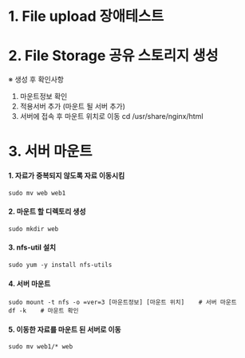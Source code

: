 # 1. File upload 장애테스트
# 2. File Storage 공유 스토리지 생성
※ 생성 후 확인사항
1) 마운트정보 확인 
2) 적용서버 추가 (마운트 될 서버 추가)
3) 서버에 접속 후 마운트 위치로 이동
    cd /usr/share/nginx/html
# 3. 서버 마운트
#### 1. 자료가 중복되지 않도록 자료 이동시킴
    sudo mv web web1
#### 2. 마운트 할 디렉토리 생성
    sudo mkdir web
#### 3. nfs-util 설치
    sudo yum -y install nfs-utils
#### 4. 서버 마운트
    sudo mount -t nfs -o =ver=3 [마운트정보] [마운트 위치]    # 서버 마운트
    df -k    # 마운트 확인
#### 5. 이동한 자료를 마운트 된 서버로 이동
    sudo mv web1/* web
